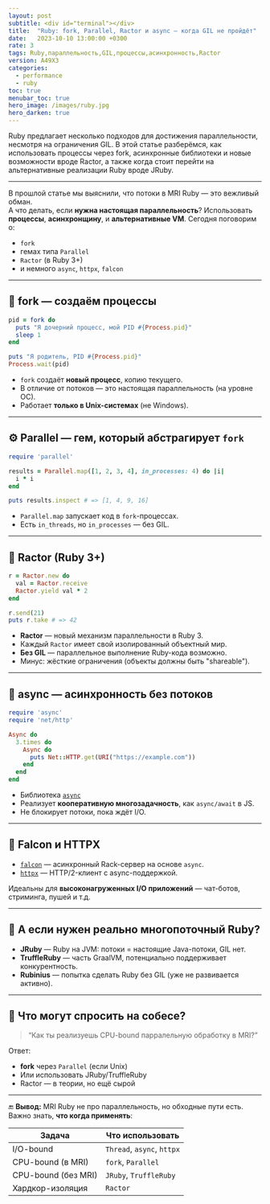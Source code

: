 ```yaml
---
layout: post
subtitle: <div id="terminal"></div>
title:  "Ruby: fork, Parallel, Ractor и async — когда GIL не пройдёт"
date:   2023-10-10 13:00:00 +0300
rate: 3
tags: Ruby,параллельность,GIL,процессы,асинхронность,Ractor
version: A49X3
categories:
  - performance
  - ruby
toc: true
menubar_toc: true
hero_image: /images/ruby.jpg
hero_darken: true
---
```

Ruby предлагает несколько подходов для достижения параллельности, несмотря на ограничения GIL. В этой статье разберёмся, как использовать процессы через fork, асинхронные библиотеки и новые возможности вроде Ractor, а также когда стоит перейти на альтернативные реализации Ruby вроде JRuby.

---

В прошлой статье мы выяснили, что потоки в MRI Ruby — это вежливый обман.  
А что делать, если **нужна настоящая параллельность**? Использовать **процессы**, **асинхронщину**, и **альтернативные VM**. Сегодня поговорим о:

- `fork`
- гемах типа `Parallel`
- `Ractor` (в Ruby 3+)
- и немного `async`, `httpx`, `falcon`

---

## 🧠 fork — создаём процессы

```ruby
pid = fork do
  puts "Я дочерний процесс, мой PID #{Process.pid}"
  sleep 1
end

puts "Я родитель, PID #{Process.pid}"
Process.wait(pid)
````

* `fork` создаёт **новый процесс**, копию текущего.
* В отличие от потоков — это настоящая параллельность (на уровне ОС).
* Работает **только в Unix-системах** (не Windows).

---

## ⚙️ Parallel — гем, который абстрагирует `fork`

```ruby
require 'parallel'

results = Parallel.map([1, 2, 3, 4], in_processes: 4) do |i|
  i * i
end

puts results.inspect # => [1, 4, 9, 16]
```

* `Parallel.map` запускает код в `fork`-процессах.
* Есть `in_threads`, но `in_processes` — без GIL.

---

## 🧬 Ractor (Ruby 3+)

```ruby
r = Ractor.new do
  val = Ractor.receive
  Ractor.yield val * 2
end

r.send(21)
puts r.take # => 42
```

* **Ractor** — новый механизм параллельности в Ruby 3.
* Каждый `Ractor` имеет свой изолированный объектный мир.
* **Без GIL** — параллельное выполнение Ruby-кода возможно.
* Минус: жёсткие ограничения (объекты должны быть "shareable").

---

## 🌊 async — асинхронность без потоков

```ruby
require 'async'
require 'net/http'

Async do
  3.times do
    Async do
      puts Net::HTTP.get(URI("https://example.com"))
    end
  end
end
```

* Библиотека [`async`](https://github.com/socketry/async)
* Реализует **кооперативную многозадачность**, как `async/await` в JS.
* Не блокирует потоки, пока ждёт I/O.

---

## 🚀 Falcon и HTTPX

* [`falcon`](https://github.com/socketry/falcon) — асинхронный Rack-сервер на основе `async`.
* [`httpx`](https://github.com/honeyryderchuck/httpx) — HTTP/2-клиент с async-поддержкой.

Идеальны для **высоконагруженных I/O приложений** — чат-ботов, стриминга, пушей и т.д.

---

## 🤖 А если нужен реально многопоточный Ruby?

* **JRuby** — Ruby на JVM: потоки = настоящие Java-потоки, GIL нет.
* **TruffleRuby** — часть GraalVM, потенциально поддерживает конкурентность.
* **Rubinius** — попытка сделать Ruby без GIL (уже не развивается активно).

---

## 🧨 Что могут спросить на собесе?

> “Как ты реализуешь CPU-bound парралельную обработку в MRI?”

Ответ:

* **fork** через `Parallel` (если Unix)
* Или использовать JRuby/TruffleRuby
* Ractor — в теории, но ещё сырой

---

🔚 **Вывод:**
MRI Ruby не про параллельность, но обходные пути есть. Важно знать, **что когда применять**:

| Задача              | Что использовать           |
| ------------------- | -------------------------- |
| I/O-bound           | `Thread`, `async`, `httpx` |
| CPU-bound (в MRI)   | `fork`, `Parallel`         |
| CPU-bound (без MRI) | `JRuby`, `TruffleRuby`     |
| Хардкор-изоляция    | `Ractor`                   |
